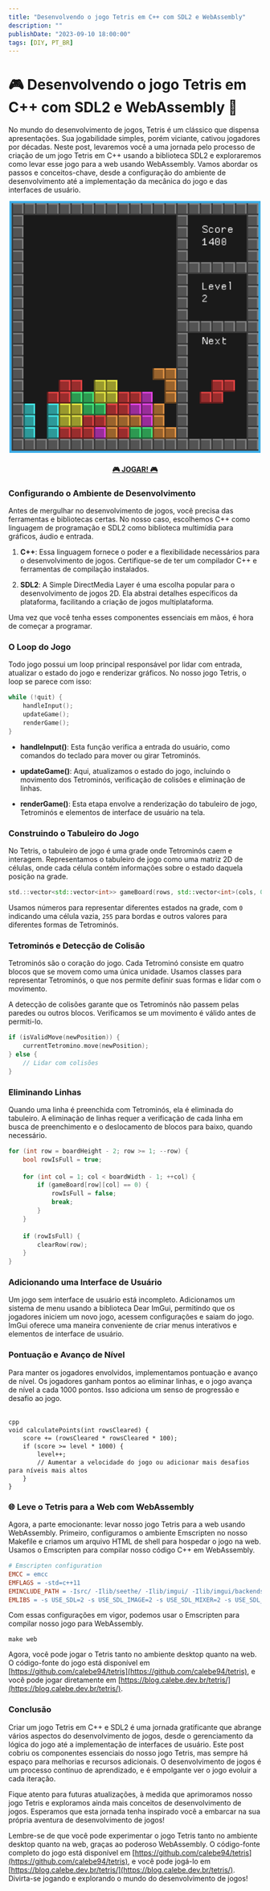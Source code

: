 ```yaml
---
title: "Desenvolvendo o jogo Tetris em C++ com SDL2 e WebAssembly"
description: ""
publishDate: "2023-09-10 18:00:00"
tags: [DIY, PT_BR]
---
```


# 🎮 Desenvolvendo o jogo Tetris em C++ com SDL2 e WebAssembly 🚀

No mundo do desenvolvimento de jogos, Tetris é um clássico que dispensa apresentações. Sua jogabilidade simples, porém viciante, cativou jogadores por décadas. Neste post, levaremos você a uma jornada pelo processo de criação de um jogo Tetris em C++ usando a biblioteca SDL2 e exploraremos como levar esse jogo para a web usando WebAssembly. Vamos abordar os passos e conceitos-chave, desde a configuração do ambiente de desenvolvimento até a implementação da mecânica do jogo e das interfaces de usuário.

<center>
<a href="/tetris/"><img src="https://raw.githubusercontent.com/Calebe94/tetris/main/assets/screenshots/game.png" width="500px"></a>
<p><h4><a href="/tetris/">🎮 JOGAR! 🎮</a></h4></p>
</center>


### Configurando o Ambiente de Desenvolvimento

Antes de mergulhar no desenvolvimento de jogos, você precisa das ferramentas e bibliotecas certas. No nosso caso, escolhemos C++ como linguagem de programação e SDL2 como biblioteca multimídia para gráficos, áudio e entrada.

1. **C++**: Essa linguagem fornece o poder e a flexibilidade necessários para o desenvolvimento de jogos. Certifique-se de ter um compilador C++ e ferramentas de compilação instalados.

2. **SDL2**: A Simple DirectMedia Layer é uma escolha popular para o desenvolvimento de jogos 2D. Ela abstrai detalhes específicos da plataforma, facilitando a criação de jogos multiplataforma.

Uma vez que você tenha esses componentes essenciais em mãos, é hora de começar a programar.

### O Loop do Jogo

Todo jogo possui um loop principal responsável por lidar com entrada, atualizar o estado do jogo e renderizar gráficos. No nosso jogo Tetris, o loop se parece com isso:

```cpp
while (!quit) {
    handleInput();
    updateGame();
    renderGame();
}
```

- **handleInput()**: Esta função verifica a entrada do usuário, como comandos do teclado para mover ou girar Tetrominós.

- **updateGame()**: Aqui, atualizamos o estado do jogo, incluindo o movimento dos Tetrominós, verificação de colisões e eliminação de linhas.

- **renderGame()**: Esta etapa envolve a renderização do tabuleiro de jogo, Tetrominós e elementos de interface de usuário na tela.

### Construindo o Tabuleiro do Jogo

No Tetris, o tabuleiro de jogo é uma grade onde Tetrominós caem e interagem. Representamos o tabuleiro de jogo como uma matriz 2D de células, onde cada célula contém informações sobre o estado daquela posição na grade.

```cpp
std.::vector<std::vector<int>> gameBoard(rows, std::vector<int>(cols, 0));
```

Usamos números para representar diferentes estados na grade, com `0` indicando uma célula vazia, `255` para bordas e outros valores para diferentes formas de Tetrominós.

### Tetrominós e Detecção de Colisão

Tetrominós são o coração do jogo. Cada Tetrominó consiste em quatro blocos que se movem como uma única unidade. Usamos classes para representar Tetrominós, o que nos permite definir suas formas e lidar com o movimento.

A detecção de colisões garante que os Tetrominós não passem pelas paredes ou outros blocos. Verificamos se um movimento é válido antes de permiti-lo.

```cpp
if (isValidMove(newPosition)) {
    currentTetromino.move(newPosition);
} else {
    // Lidar com colisões
}
```

### Eliminando Linhas

Quando uma linha é preenchida com Tetrominós, ela é eliminada do tabuleiro. A eliminação de linhas requer a verificação de cada linha em busca de preenchimento e o deslocamento de blocos para baixo, quando necessário.

```cpp
for (int row = boardHeight - 2; row >= 1; --row) {
    bool rowIsFull = true;

    for (int col = 1; col < boardWidth - 1; ++col) {
        if (gameBoard[row][col] == 0) {
            rowIsFull = false;
            break;
        }
    }

    if (rowIsFull) {
        clearRow(row);
    }
}
```

### Adicionando uma Interface de Usuário

Um jogo sem interface de usuário está incompleto. Adicionamos um sistema de menu usando a biblioteca Dear ImGui, permitindo que os jogadores iniciem um novo jogo, acessem configurações e saiam do jogo. ImGui oferece uma maneira conveniente de criar menus interativos e elementos de interface de usuário.

### Pontuação e Avanço de Nível

Para manter os jogadores envolvidos, implementamos pontuação e avanço de nível. Os jogadores ganham pontos ao eliminar linhas, e o jogo avança de nível a cada 1000 pontos. Isso adiciona um senso de progressão e desafio ao jogo.

```

cpp
void calculatePoints(int rowsCleared) {
    score += (rowsCleared * rowsCleared * 100);
    if (score >= level * 1000) {
        level++;
        // Aumentar a velocidade do jogo ou adicionar mais desafios para níveis mais altos
    }
}
```

### 🌐 Leve o Tetris para a Web com WebAssembly

Agora, a parte emocionante: levar nosso jogo Tetris para a web usando WebAssembly. Primeiro, configuramos o ambiente Emscripten no nosso Makefile e criamos um arquivo HTML de shell para hospedar o jogo na web. Usamos o Emscripten para compilar nosso código C++ em WebAssembly.

```makefile
# Emscripten configuration
EMCC = emcc
EMFLAGS = -std=c++11
EMINCLUDE_PATH = -Isrc/ -Ilib/seethe/ -Ilib/imgui/ -Ilib/imgui/backends/
EMLIBS = -s USE_SDL=2 -s USE_SDL_IMAGE=2 -s USE_SDL_MIXER=2 -s USE_SDL_TTF=2 -s ALLOW_MEMORY_GROWTH --preload-file assets/
```

Com essas configurações em vigor, podemos usar o Emscripten para compilar nosso jogo para WebAssembly.

```shell
make web
```

Agora, você pode jogar o Tetris tanto no ambiente desktop quanto na web. O código-fonte do jogo está disponível em [https://github.com/calebe94/tetris](https://github.com/calebe94/tetris), e você pode jogar diretamente em [https://blog.calebe.dev.br/tetris/](https://blog.calebe.dev.br/tetris/).

### Conclusão

Criar um jogo Tetris em C++ e SDL2 é uma jornada gratificante que abrange vários aspectos do desenvolvimento de jogos, desde o gerenciamento da lógica do jogo até a implementação de interfaces de usuário. Este post cobriu os componentes essenciais do nosso jogo Tetris, mas sempre há espaço para melhorias e recursos adicionais. O desenvolvimento de jogos é um processo contínuo de aprendizado, e é empolgante ver o jogo evoluir a cada iteração.

Fique atento para futuras atualizações, à medida que aprimoramos nosso jogo Tetris e exploramos ainda mais conceitos de desenvolvimento de jogos. Esperamos que esta jornada tenha inspirado você a embarcar na sua própria aventura de desenvolvimento de jogos!

Lembre-se de que você pode experimentar o jogo Tetris tanto no ambiente desktop quanto na web, graças ao poderoso WebAssembly. O código-fonte completo do jogo está disponível em [https://github.com/calebe94/tetris](https://github.com/calebe94/tetris), e você pode jogá-lo em [https://blog.calebe.dev.br/tetris/](https://blog.calebe.dev.br/tetris/). Divirta-se jogando e explorando o mundo do desenvolvimento de jogos!
